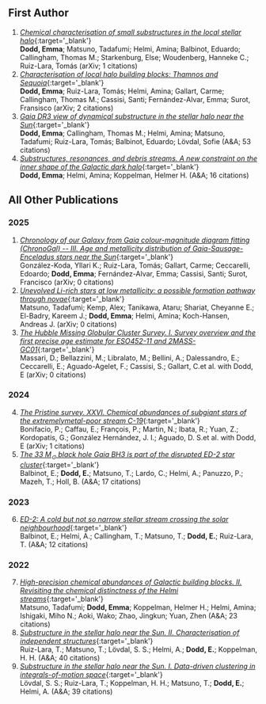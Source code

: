 ## First Author 
1. [*Chemical characterisation of small substructures in the local stellar halo*](https://ui.adsabs.harvard.edu/abs/2025arXiv250217353D/abstract){:target='_blank'} <br/> **Dodd, Emma**; Matsuno, Tadafumi; Helmi, Amina; Balbinot, Eduardo; Callingham, Thomas M.; Starkenburg, Else; Woudenberg, Hanneke C.; Ruiz-Lara, Tomás           (arXiv; 1 citations)
2. [*Characterisation of local halo building blocks: Thamnos and Sequoia*](https://ui.adsabs.harvard.edu/abs/2024arXiv240813763D/abstract){:target='_blank'} <br/> **Dodd, Emma**; Ruiz-Lara, Tomás; Helmi, Amina; Gallart, Carme; Callingham, Thomas M.; Cassisi, Santi; Fernández-Alvar, Emma; Surot, Fransisco           (arXiv; 2 citations)
3. [*Gaia DR3 view of dynamical substructure in the stellar halo near the Sun*](https://ui.adsabs.harvard.edu/abs/2023A&A...670L...2D/abstract){:target='_blank'} <br/> **Dodd, Emma**; Callingham, Thomas M.; Helmi, Amina; Matsuno, Tadafumi; Ruiz-Lara, Tomás; Balbinot, Eduardo; Lövdal, Sofie           (A&A; 53 citations)
4. [*Substructures, resonances, and debris streams. A new constraint on the inner shape of the Galactic dark halo*](https://ui.adsabs.harvard.edu/abs/2022A&A...659A..61D/abstract){:target='_blank'} <br/> **Dodd, Emma**; Helmi, Amina; Koppelman, Helmer H.           (A&A; 16 citations)
    
## All Other Publications
### 2025
1. [*Chronology of our Galaxy from Gaia colour-magnitude diagram fitting (ChronoGal) -- III. Age and metallicity distribution of Gaia-Sausage-Enceladus stars near the Sun*](https://ui.adsabs.harvard.edu/abs/2025arXiv250220439G/abstract){:target='_blank'} <br/> González-Koda, Yllari K.; Ruiz-Lara, Tomás; Gallart, Carme; Ceccarelli, Edoardo; **Dodd, Emma**; Fernández-Alvar, Emma; Cassisi, Santi; Surot, Francisco           (arXiv; 0 citations)
2. [*Unevolved Li-rich stars at low metallicity: a possible formation pathway through novae*](https://ui.adsabs.harvard.edu/abs/2025arXiv250218552M/abstract){:target='_blank'} <br/> Matsuno, Tadafumi; Kemp, Alex; Tanikawa, Ataru; Shariat, Cheyanne E.; El-Badry, Kareem J.; **Dodd, Emma**; Helmi, Amina; Koch-Hansen, Andreas J.           (arXiv; 0 citations)
3. [*The $Hubble$ Missing Globular Cluster Survey. I. Survey overview and the first precise age estimate for ESO452-11 and 2MASS-GC01*](https://ui.adsabs.harvard.edu/abs/2025arXiv250201741M/abstract){:target='_blank'} <br/> Massari, D.; Bellazzini, M.; Libralato, M.; Bellini, A.; Dalessandro, E.; Ceccarelli, E.; Aguado-Agelet, F.; Cassisi, S.; Gallart, C.et al. with Dodd, E           (arXiv; 0 citations)
### 2024
4. [*The Pristine survey. XXVI. Chemical abundances of subgiant stars of the extremelymetal-poor stream C-19*](https://ui.adsabs.harvard.edu/abs/2024arXiv241220776B/abstract){:target='_blank'} <br/> Bonifacio, P.; Caffau, E.; François, P.; Martin, N.; Ibata, R.; Yuan, Z.; Kordopatis, G.; González Hernández, J. I.; Aguado, D. S.et al. with Dodd, E           (arXiv; 1 citations)
5. [*The 33 M<SUB>⊙</SUB> black hole Gaia BH3 is part of the disrupted ED-2 star cluster*](https://ui.adsabs.harvard.edu/abs/2024A&A...687L...3B/abstract){:target='_blank'} <br/> Balbinot, E.; **Dodd, E.**; Matsuno, T.; Lardo, C.; Helmi, A.; Panuzzo, P.; Mazeh, T.; Holl, B.           (A&A; 17 citations)
### 2023
6. [*ED-2: A cold but not so narrow stellar stream crossing the solar neighbourhood*](https://ui.adsabs.harvard.edu/abs/2023A&A...678A.115B/abstract){:target='_blank'} <br/> Balbinot, E.; Helmi, A.; Callingham, T.; Matsuno, T.; **Dodd, E.**; Ruiz-Lara, T.           (A&A; 12 citations)

### 2022
7. [*High-precision chemical abundances of Galactic building blocks. II. Revisiting the chemical distinctness of the Helmi streams*](https://ui.adsabs.harvard.edu/abs/2022A&A...665A..46M/abstract){:target='_blank'} <br/> Matsuno, Tadafumi; **Dodd, Emma**; Koppelman, Helmer H.; Helmi, Amina; Ishigaki, Miho N.; Aoki, Wako; Zhao, Jingkun; Yuan, Zhen           (A&A; 23 citations)
8. [*Substructure in the stellar halo near the Sun. II. Characterisation of independent structures*](https://ui.adsabs.harvard.edu/abs/2022A&A...665A..58R/abstract){:target='_blank'} <br/> Ruiz-Lara, T.; Matsuno, T.; Lövdal, S. S.; Helmi, A.; **Dodd, E.**; Koppelman, H. H.           (A&A; 40 citations)
9. [*Substructure in the stellar halo near the Sun. I. Data-driven clustering in integrals-of-motion space*](https://ui.adsabs.harvard.edu/abs/2022A&A...665A..57L/abstract){:target='_blank'} <br/> Lövdal, S. S.; Ruiz-Lara, T.; Koppelman, H. H.; Matsuno, T.; **Dodd, E.**; Helmi, A.           (A&A; 39 citations)
